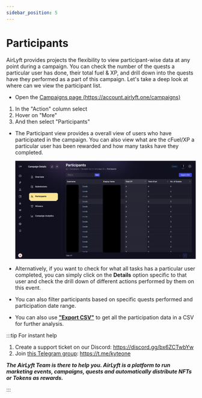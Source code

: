 ```yaml
---
sidebar_position: 5
---
```


# Participants

AirLyft provides projects the flexibility to view participant-wise data at any point during a campaign. You can check the number of the quests a particular user has done, their total fuel & XP, and drill down into the quests have they performed as a part of this campaign. Let's take a deep look at where can we view the participant list.

- Open the [Campaigns page (https://account.airlyft.one/campaigns)](https://account.airlyft.one/campaigns)

1. In the "Action" column select
2. Hover on "More"
3. And then select "Participants"

- The Participant view provides a overall view of users who have participated in the campaign. You can also view what are the cFuel/XP a particular user has been rewarded and how many tasks have they completed.

  ![Participants](../images/participants.png)

- Alternatively, if you want to check for what all tasks has a particular user completed, you can simply click on the **Details** option specific to that user and check the drill down of different actions performed by them on this event.

- You can also filter participants based on specific quests performed and participation date range.

- You can also use [**"Export CSV"**](./export-data#submissions-data-export) to get all the participation data in a CSV for further analysis.

:::tip For instant help

1. Create a support ticket on our Discord: https://discord.gg/bx6ZCTwbYw
2. Join [this Telegram group](https://t.me/kyteone): https://t.me/kyteone

**_The AirLyft Team is there to help you. AirLyft is a platform to run marketing events, campaigns, quests and automatically distribute NFTs or Tokens as rewards._**

:::
